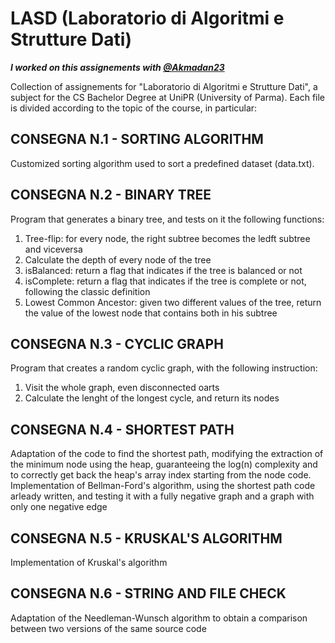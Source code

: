 # LASD (Laboratorio di Algoritmi e Strutture Dati)

***I worked on this assignements with [@Akmadan23](https://github.com/Akmadan23)***

Collection of assignements for "Laboratorio di Algoritmi e Strutture Dati", a subject for the CS Bachelor Degree at UniPR (University of Parma).
Each file is divided according to the topic of the course, in particular:

## CONSEGNA N.1 - SORTING ALGORITHM
Customized sorting algorithm used to sort a predefined dataset (data.txt).

## CONSEGNA N.2 - BINARY TREE
Program that generates a binary tree, and tests on it the following functions:
  1) Tree-flip: for every node, the right subtree becomes the ledft subtree and viceversa
  2) Calculate the depth of every node of the tree
  3) isBalanced: return a flag that indicates if the tree is balanced or not
  4) isComplete: return a flag that indicates if the tree is complete or not, following the classic definition
  5) Lowest Common Ancestor: given two different values of the tree, return the value of the lowest node that contains both in his subtree

## CONSEGNA N.3 - CYCLIC GRAPH
Program that creates a random cyclic graph, with the following instruction:
  1) Visit the whole graph, even disconnected oarts
  2) Calculate the lenght of the longest cycle, and return its nodes

## CONSEGNA N.4 - SHORTEST PATH
Adaptation of the code to find the shortest path, modifying the extraction of the minimum node using the heap, 
guaranteeing the log(n) complexity and to correctly get back the heap's array index starting from the node code.
Implementation of  Bellman-Ford's algorithm, using the shortest path code arleady written,
and testing it with a fully negative graph and a graph with only one negative edge

## CONSEGNA N.5 - KRUSKAL'S ALGORITHM
Implementation of Kruskal's algorithm

## CONSEGNA N.6 - STRING AND FILE CHECK
Adaptation of the Needleman-Wunsch algorithm to obtain a comparison between two versions of the same source code

